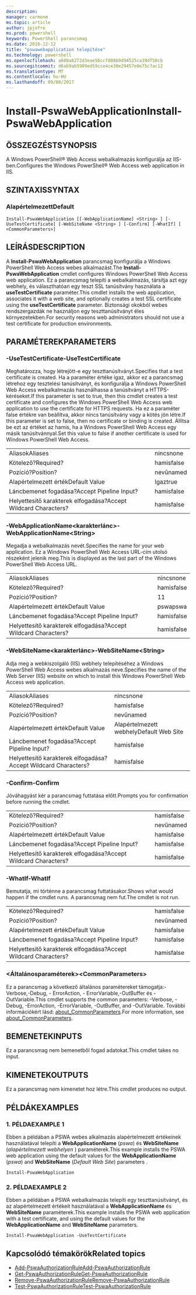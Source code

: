 ```yaml
---
description: 
manager: carmonm
ms.topic: article
author: jpjofre
ms.prod: powershell
keywords: PowerShell parancsmag
ms.date: 2016-12-12
title: "pswawebapplication telepítése"
ms.technology: powershell
ms.openlocfilehash: a608a6272d3eae56ccf808b9d94525ca39df50cb
ms.sourcegitcommit: d6ab9ab5909ed59cce4ce30e29457e0e75c7ac12
ms.translationtype: MT
ms.contentlocale: hu-HU
ms.lasthandoff: 09/08/2017
---
```

# <a name="install-pswawebapplication"></a><span data-ttu-id="becb4-103">Install-PswaWebApplication</span><span class="sxs-lookup"><span data-stu-id="becb4-103">Install-PswaWebApplication</span></span>

## <a name="synopsis"></a><span data-ttu-id="becb4-104">ÖSSZEGZÉST</span><span class="sxs-lookup"><span data-stu-id="becb4-104">SYNOPSIS</span></span>

<span data-ttu-id="becb4-105">A Windows PowerShell® Web Access webalkalmazás konfigurálja az IIS-ben.</span><span class="sxs-lookup"><span data-stu-id="becb4-105">Configures the Windows PowerShell® Web Access web application in IIS.</span></span>

## <a name="syntax"></a><span data-ttu-id="becb4-106">SZINTAXIS</span><span class="sxs-lookup"><span data-stu-id="becb4-106">SYNTAX</span></span>

### <a name="default"></a><span data-ttu-id="becb4-107">Alapértelmezett</span><span class="sxs-lookup"><span data-stu-id="becb4-107">Default</span></span>
```
Install-PswaWebApplication [[-WebApplicationName] <String> ] [-UseTestCertificate] [-WebSiteName <String> ] [-Confirm] [-WhatIf] [ <CommonParameters>]
```

## <a name="description"></a><span data-ttu-id="becb4-108">LEÍRÁS</span><span class="sxs-lookup"><span data-stu-id="becb4-108">DESCRIPTION</span></span>

<span data-ttu-id="becb4-109">A **Install-PswaWebApplication** parancsmag konfigurálja a Windows PowerShell Web Access webes alkalmazást.</span><span class="sxs-lookup"><span data-stu-id="becb4-109">The **Install-PswaWebApplication** cmdlet configures Windows PowerShell Web Access web application.</span></span> <span data-ttu-id="becb4-110">Ez a parancsmag telepíti a webalkalmazás, társítja azt egy webhely, és választhatóan egy teszt SSL tanúsítvány használata a **useTestCertificate** paraméter.</span><span class="sxs-lookup"><span data-stu-id="becb4-110">This cmdlet installs the web application, associates it with a web site, and optionally creates a test SSL certificate using the **useTestCertificate** parameter.</span></span> <span data-ttu-id="becb4-111">Biztonsági okokból webes rendszergazdák ne használjon egy teszttanúsítványt éles környezetekben.</span><span class="sxs-lookup"><span data-stu-id="becb4-111">For security reasons web administrators should not use a test certificate for production environments.</span></span>

## <a name="parameters"></a><span data-ttu-id="becb4-112">PARAMÉTEREK</span><span class="sxs-lookup"><span data-stu-id="becb4-112">PARAMETERS</span></span>

### <a name="-usetestcertificate"></a><span data-ttu-id="becb4-113">-UseTestCertificate</span><span class="sxs-lookup"><span data-stu-id="becb4-113">-UseTestCertificate</span></span>

<span data-ttu-id="becb4-114">Meghatározza, hogy létrejött-e egy teszttanúsítványt.</span><span class="sxs-lookup"><span data-stu-id="becb4-114">Specifies that a test certificate is created.</span></span> <span data-ttu-id="becb4-115">Ha a paraméter értéke igaz, akkor ez a parancsmag létrehoz egy tesztelési tanúsítványt, és konfigurálja a Windows PowerShell Web Access webalkalmazás használhassa a tanúsítványt a HTTPS-kéréseket.</span><span class="sxs-lookup"><span data-stu-id="becb4-115">If this parameter is set to true, then this cmdlet creates a test certificate and configures the Windows PowerShell Web Access web application to use the certificate for HTTPS requests.</span></span> <span data-ttu-id="becb4-116">Ha ez a paraméter false értékre van beállítva, akkor nincs tanúsítvány vagy a kötés jön létre.</span><span class="sxs-lookup"><span data-stu-id="becb4-116">If this parameter is set to false, then no certificate or binding is created.</span></span> <span data-ttu-id="becb4-117">Állítsa be ezt az értéket az hamis, ha a Windows PowerShell Web Access egy másik tanúsítvánnyal.</span><span class="sxs-lookup"><span data-stu-id="becb4-117">Set this value to false if another certificate is used for Windows PowerShell Web Access.</span></span>

|||  
|-|-|
| <span data-ttu-id="becb4-118">Aliasok</span><span class="sxs-lookup"><span data-stu-id="becb4-118">Aliases</span></span>                              | <span data-ttu-id="becb4-119">nincs</span><span class="sxs-lookup"><span data-stu-id="becb4-119">none</span></span>                                 |
| <span data-ttu-id="becb4-120">Kötelező?</span><span class="sxs-lookup"><span data-stu-id="becb4-120">Required?</span></span>                            | <span data-ttu-id="becb4-121">hamis</span><span class="sxs-lookup"><span data-stu-id="becb4-121">false</span></span>                                |
| <span data-ttu-id="becb4-122">Pozíció?</span><span class="sxs-lookup"><span data-stu-id="becb4-122">Position?</span></span>                            | <span data-ttu-id="becb4-123">nevű</span><span class="sxs-lookup"><span data-stu-id="becb4-123">named</span></span>                                |
| <span data-ttu-id="becb4-124">Alapértelmezett érték</span><span class="sxs-lookup"><span data-stu-id="becb4-124">Default Value</span></span>                        | <span data-ttu-id="becb4-125">Igaz</span><span class="sxs-lookup"><span data-stu-id="becb4-125">true</span></span>                                 |
| <span data-ttu-id="becb4-126">Láncbemenet fogadása?</span><span class="sxs-lookup"><span data-stu-id="becb4-126">Accept Pipeline Input?</span></span>               | <span data-ttu-id="becb4-127">hamis</span><span class="sxs-lookup"><span data-stu-id="becb4-127">false</span></span>                                |
| <span data-ttu-id="becb4-128">Helyettesítő karakterek elfogadása?</span><span class="sxs-lookup"><span data-stu-id="becb4-128">Accept Wildcard Characters?</span></span>          | <span data-ttu-id="becb4-129">hamis</span><span class="sxs-lookup"><span data-stu-id="becb4-129">false</span></span>                                |

### <a name="-webapplicationnameltstringgt"></a><span data-ttu-id="becb4-130">-WebApplicationName&lt;karakterlánc&gt;</span><span class="sxs-lookup"><span data-stu-id="becb4-130">-WebApplicationName&lt;String&gt;</span></span>

<span data-ttu-id="becb4-131">Megadja a webalkalmazás nevét.</span><span class="sxs-lookup"><span data-stu-id="becb4-131">Specifies the name for your web application.</span></span> <span data-ttu-id="becb4-132">Ez a Windows PowerShell Web Access URL-cím utolsó részeként jelenik meg.</span><span class="sxs-lookup"><span data-stu-id="becb4-132">This is displayed as the last part of the Windows PowerShell Web Access URL.</span></span>

|||  
|-|-|
| <span data-ttu-id="becb4-133">Aliasok</span><span class="sxs-lookup"><span data-stu-id="becb4-133">Aliases</span></span>                              | <span data-ttu-id="becb4-134">nincs</span><span class="sxs-lookup"><span data-stu-id="becb4-134">none</span></span>                                 |
| <span data-ttu-id="becb4-135">Kötelező?</span><span class="sxs-lookup"><span data-stu-id="becb4-135">Required?</span></span>                            | <span data-ttu-id="becb4-136">hamis</span><span class="sxs-lookup"><span data-stu-id="becb4-136">false</span></span>                                |
| <span data-ttu-id="becb4-137">Pozíció?</span><span class="sxs-lookup"><span data-stu-id="becb4-137">Position?</span></span>                            | <span data-ttu-id="becb4-138">1</span><span class="sxs-lookup"><span data-stu-id="becb4-138">1</span></span>                                    |
| <span data-ttu-id="becb4-139">Alapértelmezett érték</span><span class="sxs-lookup"><span data-stu-id="becb4-139">Default Value</span></span>                        | <span data-ttu-id="becb4-140">pswa</span><span class="sxs-lookup"><span data-stu-id="becb4-140">pswa</span></span>                                 |
| <span data-ttu-id="becb4-141">Láncbemenet fogadása?</span><span class="sxs-lookup"><span data-stu-id="becb4-141">Accept Pipeline Input?</span></span>               | <span data-ttu-id="becb4-142">hamis</span><span class="sxs-lookup"><span data-stu-id="becb4-142">false</span></span>                                |
| <span data-ttu-id="becb4-143">Helyettesítő karakterek elfogadása?</span><span class="sxs-lookup"><span data-stu-id="becb4-143">Accept Wildcard Characters?</span></span>          | <span data-ttu-id="becb4-144">hamis</span><span class="sxs-lookup"><span data-stu-id="becb4-144">false</span></span>                                |

### <a name="-websitenameltstringgt"></a><span data-ttu-id="becb4-145">-WebSiteName&lt;karakterlánc&gt;</span><span class="sxs-lookup"><span data-stu-id="becb4-145">-WebSiteName&lt;String&gt;</span></span>

<span data-ttu-id="becb4-146">Adja meg a webkiszolgáló (IIS) webhely telepítéséhez a Windows PowerShell Web Access webes alkalmazás neve.</span><span class="sxs-lookup"><span data-stu-id="becb4-146">Specifies the name of the Web Server (IIS) website on which to install this Windows PowerShell Web Access web application.</span></span>

|||  
|-|-|
| <span data-ttu-id="becb4-147">Aliasok</span><span class="sxs-lookup"><span data-stu-id="becb4-147">Aliases</span></span>                              | <span data-ttu-id="becb4-148">nincs</span><span class="sxs-lookup"><span data-stu-id="becb4-148">none</span></span>                                 |
| <span data-ttu-id="becb4-149">Kötelező?</span><span class="sxs-lookup"><span data-stu-id="becb4-149">Required?</span></span>                            | <span data-ttu-id="becb4-150">hamis</span><span class="sxs-lookup"><span data-stu-id="becb4-150">false</span></span>                                |
| <span data-ttu-id="becb4-151">Pozíció?</span><span class="sxs-lookup"><span data-stu-id="becb4-151">Position?</span></span>                            | <span data-ttu-id="becb4-152">nevű</span><span class="sxs-lookup"><span data-stu-id="becb4-152">named</span></span>                                |
| <span data-ttu-id="becb4-153">Alapértelmezett érték</span><span class="sxs-lookup"><span data-stu-id="becb4-153">Default Value</span></span>                        | <span data-ttu-id="becb4-154">Alapértelmezett webhely</span><span class="sxs-lookup"><span data-stu-id="becb4-154">Default Web Site</span></span>                     |
| <span data-ttu-id="becb4-155">Láncbemenet fogadása?</span><span class="sxs-lookup"><span data-stu-id="becb4-155">Accept Pipeline Input?</span></span>               | <span data-ttu-id="becb4-156">hamis</span><span class="sxs-lookup"><span data-stu-id="becb4-156">false</span></span>                                |
| <span data-ttu-id="becb4-157">Helyettesítő karakterek elfogadása?</span><span class="sxs-lookup"><span data-stu-id="becb4-157">Accept Wildcard Characters?</span></span>          | <span data-ttu-id="becb4-158">hamis</span><span class="sxs-lookup"><span data-stu-id="becb4-158">false</span></span>                                |

### <a name="-confirm"></a><span data-ttu-id="becb4-159">-Confirm</span><span class="sxs-lookup"><span data-stu-id="becb4-159">-Confirm</span></span>

<span data-ttu-id="becb4-160">Jóváhagyást kér a parancsmag futtatása előtt.</span><span class="sxs-lookup"><span data-stu-id="becb4-160">Prompts you for confirmation before running the cmdlet.</span></span>

|||  
|-|-|
| <span data-ttu-id="becb4-161">Kötelező?</span><span class="sxs-lookup"><span data-stu-id="becb4-161">Required?</span></span>                            | <span data-ttu-id="becb4-162">hamis</span><span class="sxs-lookup"><span data-stu-id="becb4-162">false</span></span>                                |
| <span data-ttu-id="becb4-163">Pozíció?</span><span class="sxs-lookup"><span data-stu-id="becb4-163">Position?</span></span>                            | <span data-ttu-id="becb4-164">nevű</span><span class="sxs-lookup"><span data-stu-id="becb4-164">named</span></span>                                |
| <span data-ttu-id="becb4-165">Alapértelmezett érték</span><span class="sxs-lookup"><span data-stu-id="becb4-165">Default Value</span></span>                        | <span data-ttu-id="becb4-166">hamis</span><span class="sxs-lookup"><span data-stu-id="becb4-166">false</span></span>                                |
| <span data-ttu-id="becb4-167">Láncbemenet fogadása?</span><span class="sxs-lookup"><span data-stu-id="becb4-167">Accept Pipeline Input?</span></span>               | <span data-ttu-id="becb4-168">hamis</span><span class="sxs-lookup"><span data-stu-id="becb4-168">false</span></span>                                |
| <span data-ttu-id="becb4-169">Helyettesítő karakterek elfogadása?</span><span class="sxs-lookup"><span data-stu-id="becb4-169">Accept Wildcard Characters?</span></span>          | <span data-ttu-id="becb4-170">hamis</span><span class="sxs-lookup"><span data-stu-id="becb4-170">false</span></span>                                |

### <a name="-whatif"></a><span data-ttu-id="becb4-171">-WhatIf</span><span class="sxs-lookup"><span data-stu-id="becb4-171">-WhatIf</span></span>

<span data-ttu-id="becb4-172">Bemutatja, mi történne a parancsmag futtatásakor.</span><span class="sxs-lookup"><span data-stu-id="becb4-172">Shows what would happen if the cmdlet runs.</span></span>
<span data-ttu-id="becb4-173">A parancsmag nem fut.</span><span class="sxs-lookup"><span data-stu-id="becb4-173">The cmdlet is not run.</span></span>

|||  
|-|-|
| <span data-ttu-id="becb4-174">Kötelező?</span><span class="sxs-lookup"><span data-stu-id="becb4-174">Required?</span></span>                            | <span data-ttu-id="becb4-175">hamis</span><span class="sxs-lookup"><span data-stu-id="becb4-175">false</span></span>                                |
| <span data-ttu-id="becb4-176">Pozíció?</span><span class="sxs-lookup"><span data-stu-id="becb4-176">Position?</span></span>                            | <span data-ttu-id="becb4-177">nevű</span><span class="sxs-lookup"><span data-stu-id="becb4-177">named</span></span>                                |
| <span data-ttu-id="becb4-178">Alapértelmezett érték</span><span class="sxs-lookup"><span data-stu-id="becb4-178">Default Value</span></span>                        | <span data-ttu-id="becb4-179">hamis</span><span class="sxs-lookup"><span data-stu-id="becb4-179">false</span></span>                                |
| <span data-ttu-id="becb4-180">Láncbemenet fogadása?</span><span class="sxs-lookup"><span data-stu-id="becb4-180">Accept Pipeline Input?</span></span>               | <span data-ttu-id="becb4-181">hamis</span><span class="sxs-lookup"><span data-stu-id="becb4-181">false</span></span>                                |
| <span data-ttu-id="becb4-182">Helyettesítő karakterek elfogadása?</span><span class="sxs-lookup"><span data-stu-id="becb4-182">Accept Wildcard Characters?</span></span>          | <span data-ttu-id="becb4-183">hamis</span><span class="sxs-lookup"><span data-stu-id="becb4-183">false</span></span>                                |

### <a name="ltcommonparametersgt"></a><span data-ttu-id="becb4-184">&lt;Általánosparaméterek&gt;</span><span class="sxs-lookup"><span data-stu-id="becb4-184">&lt;CommonParameters&gt;</span></span>

<span data-ttu-id="becb4-185">Ez a parancsmag a következő általános paramétereket támogatja:-Verbose,-Debug, - ErrorAction, - ErrorVariable,-OutBuffer és - OutVariable.</span><span class="sxs-lookup"><span data-stu-id="becb4-185">This cmdlet supports the common parameters: -Verbose, -Debug, -ErrorAction, -ErrorVariable, -OutBuffer, and -OutVariable.</span></span>
<span data-ttu-id="becb4-186">További információkért lásd: [about_CommonParameters](http://go.microsoft.com/fwlink/p/?LinkID=113216).</span><span class="sxs-lookup"><span data-stu-id="becb4-186">For more information, see [about_CommonParameters](http://go.microsoft.com/fwlink/p/?LinkID=113216).</span></span>

## <a name="inputs"></a><span data-ttu-id="becb4-187">BEMENETEK</span><span class="sxs-lookup"><span data-stu-id="becb4-187">INPUTS</span></span>

<span data-ttu-id="becb4-188">Ez a parancsmag nem bemenetből fogad adatokat.</span><span class="sxs-lookup"><span data-stu-id="becb4-188">This cmdlet takes no input.</span></span>

## <a name="outputs"></a><span data-ttu-id="becb4-189">KIMENETEK</span><span class="sxs-lookup"><span data-stu-id="becb4-189">OUTPUTS</span></span>

<span data-ttu-id="becb4-190">Ez a parancsmag nem kimenetet hoz létre.</span><span class="sxs-lookup"><span data-stu-id="becb4-190">This cmdlet produces no output.</span></span>

## <a name="examples"></a><span data-ttu-id="becb4-191">PÉLDÁK</span><span class="sxs-lookup"><span data-stu-id="becb4-191">EXAMPLES</span></span>

### <a name="example-1"></a><span data-ttu-id="becb4-192">1. PÉLDA</span><span class="sxs-lookup"><span data-stu-id="becb4-192">EXAMPLE 1</span></span>

<span data-ttu-id="becb4-193">Ebben a példában a PSWA webes alkalmazás alapértelmezett értékeinek használatával telepíti a **WebApplicationName** (*pswa*) és **WebSiteName** (*alapértelmezett webhelyen* ) paraméterek.</span><span class="sxs-lookup"><span data-stu-id="becb4-193">This example installs the PSWA web application using the default values for the **WebApplicationName** (*pswa*) and **WebSiteName** (*Default Web Site*) parameters .</span></span>

```
Install-PswaWebApplication
```

### <a name="example-2"></a><span data-ttu-id="becb4-194">2. PÉLDA</span><span class="sxs-lookup"><span data-stu-id="becb4-194">EXAMPLE 2</span></span>

<span data-ttu-id="becb4-195">Ebben a példában a PSWA webalkalmazás telepíti egy teszttanúsítványt, és az alapértelmezett értékeit használatával a **WebApplicationName** és **WebSiteName** paraméterek.</span><span class="sxs-lookup"><span data-stu-id="becb4-195">This example installs the PSWA web application with a test certificate, and using the default values for the **WebApplicationName** and **WebSiteName** parameters.</span></span>

```
Install-PswaWebApplication -UseTestCertificate
```

## <a name="related-topics"></a><span data-ttu-id="becb4-196">Kapcsolódó témakörök</span><span class="sxs-lookup"><span data-stu-id="becb4-196">Related topics</span></span>

- [<span data-ttu-id="becb4-197">Add-PswaAuthorizationRule</span><span class="sxs-lookup"><span data-stu-id="becb4-197">Add-PswaAuthorizationRule</span></span>](add-pswaauthorizationrule.md)
- [<span data-ttu-id="becb4-198">Get-PswaAuthorizationRule</span><span class="sxs-lookup"><span data-stu-id="becb4-198">Get-PswaAuthorizationRule</span></span>](get-pswaauthorizationrule.md)
- [<span data-ttu-id="becb4-199">Remove-PswaAuthorizationRule</span><span class="sxs-lookup"><span data-stu-id="becb4-199">Remove-PswaAuthorizationRule</span></span>](remove-pswaauthorizationrule.md)
- [<span data-ttu-id="becb4-200">Test-PswaAuthorizationRule</span><span class="sxs-lookup"><span data-stu-id="becb4-200">Test-PswaAuthorizationRule</span></span>](test-pswaauthorizationrule.md)
